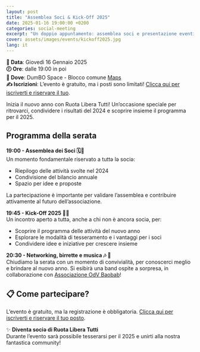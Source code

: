 ```yaml
---
layout: post
title: "Assemblea Soci & Kick-Off 2025"
date: 2025-01-16 19:00:00 +0200
categories: social-meeting
excerpt: "Un doppio appuntamento: assemblea soci e presentazione eventi 2025. Partecipa per scoprire le novità e unirti alla nostra community!"
cover: assets/images/events/kickoff2025.jpg
lang: it
---
```


**📅 Data**: Giovedì 16 Gennaio 2025\
**🕖 Ore**: dalle 19:00 in poi\
**📍 Dove**: DumBO Space - Blocco comune [Maps](https://maps.app.goo.gl/UpHT9WyYLxS9EJJi9)\
**✍️ Iscrizioni**: L’evento è gratuito, ma i posti sono limitati! [Clicca qui per iscriverti e riservare il tuo](https://forms.gle/NXtbvtSKN2hJDb3L8).

Inizia il nuovo anno con Ruota Libera Tutti! Un’occasione speciale per ritrovarci, condividere i risultati del 2024 e scoprire insieme il programma per il 2025.

## Programma della serata

**19:00 - Assemblea dei Soci 🗓️💚**\
Un momento fondamentale riservato a tuttə lə sociə:
- Riepilogo delle attività svolte nel 2024
- Condivisione del bilancio annuale
- Spazio per idee e proposte

La partecipazione è importante per validare l’assemblea e contribuire attivamente al futuro dell’associazione.

**19:45 - Kick-Off 2025 🚀✨**\
Un incontro aperto a tuttə, anche a chi non è ancora sociə, per:
- Scoprire il programma delle attività del nuovo anno
- Esplorare le modalità di tesseramento e i vantaggi per i soci
- Condividere idee e iniziative per crescere insieme

**20:30 - Networking, birrette e musica 🎶 🍻**\
Chiudiamo la serata con un momento di convivialità, per conoscerci meglio e brindare al nuovo anno. Si esibirà una band ospite a sorpresa, in collaborazione con [Associazione OdV Baobab](https://www.instagram.com/associazionebaobabodv?igsh=a25vMHZvYWJ3aDIx)!

## 📋 Come partecipare?
L’evento è gratuito, ma la registrazione è obbligatoria. [Clicca qui per iscriverti e riservare il tuo posto](https://forms.gle/NXtbvtSKN2hJDb3L8).

✨ **Diventa sociə di Ruota Libera Tutti**\
Durante l’evento sarà possibile tesserarsi per il 2025 e unirti alla nostra fantastica community!
